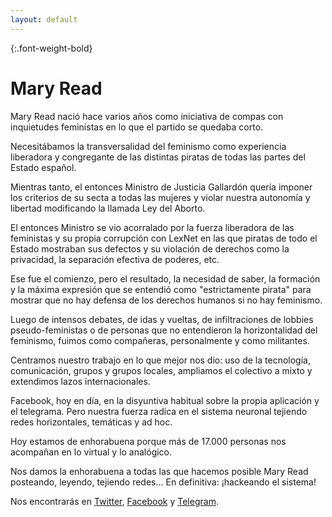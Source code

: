 ```yaml
---
layout: default
---
```


{:.font-weight-bold}
# Mary Read

Mary Read nació hace varios años como iniciativa de compas con inquietudes feministas en lo que el partido se quedaba corto.

Necesitábamos la transversalidad del feminismo como experiencia liberadora y congregante de las distintas piratas de todas las partes del Estado español.

Mientras tanto, el entonces Ministro de Justicia Gallardón quería imponer los criterios de su secta a todas las mujeres y violar nuestra autonomía y libertad modificando la llamada Ley del Aborto. 

El entonces Ministro se vio acorralado por la fuerza liberadora de las feministas y su propia corrupción con LexNet en las que piratas de todo el Estado mostraban sus defectos y su violación de derechos como la privacidad, la separación efectiva de poderes, etc.

Ese fue el comienzo, pero el resultado, la necesidad de saber, la formación y la máxima expresión que se entendió como "estrictamente pirata" para mostrar que no hay defensa de los derechos humanos si no hay feminismo.

Luego de intensos debates, de idas y vueltas, de infiltraciones de lobbies pseudo-feministas o de personas que no entendieron la horizontalidad del feminismo, fuimos como compañeras, personalmente y como militantes.

Centramos nuestro trabajo en lo que mejor nos dio: uso de la tecnología, comunicación, grupos y grupos locales, ampliamos el colectivo a mixto y extendimos lazos internacionales.

Facebook, hoy en día, en la disyuntiva habitual sobre la propia aplicación y el telegrama. Pero nuestra fuerza radica en el sistema neuronal tejiendo redes horizontales, temáticas y ad hoc.

Hoy estamos de enhorabuena porque más de 17.000 personas nos acompañan en lo virtual y lo analógico.

Nos damos la enhorabuena a todas las que hacemos posible Mary Read posteando, leyendo, tejiendo redes... En definitiva: ¡hackeando el sistema!

Nos encontrarás en [Twitter](https://twitter.com/MaryReadP), [Facebook](https://www.facebook.com/MaryReadP/) y [Telegram](https://t.me/feminismos).